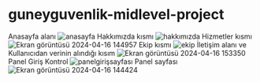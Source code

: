 # guneyguvenlik-midlevel-project
Anasayfa alanı
![anasayfa](https://github.com/emrekaygili/guneyguvenlik-midlevel-project/assets/96821841/9c9d1351-f1bc-4fd9-b6ae-33d275c6e777)
Hakkımızda kısmı
![hakkımızda](https://github.com/emrekaygili/guneyguvenlik-midlevel-project/assets/96821841/9af08cbb-8b84-49c7-9994-d51c7d25c2ec)
Hizmetler kısmı
![Ekran görüntüsü 2024-04-16 144957](https://github.com/emrekaygili/guneyguvenlik-midlevel-project/assets/96821841/d985ebcb-c715-4059-8699-d0c0e923219e)
Ekip kısmı
![ekip](https://github.com/emrekaygili/guneyguvenlik-midlevel-project/assets/96821841/f0a3f388-fb9a-463b-839c-a0f258d2d153)
İletişim alanı ve Kullanıcıdan verinin alındığı kısım
![Ekran görüntüsü 2024-04-16 153350](https://github.com/emrekaygili/guneyguvenlik-midlevel-project/assets/96821841/98de6aca-2a0a-4d4b-bd36-7b3d29791f41)
Panel Giriş Kontrol
![panelgirişsayfası](https://github.com/emrekaygili/guneyguvenlik-midlevel-project/assets/96821841/62f63f53-ab82-4e04-8be1-d65f71403c21)
Panel sayfası
![Ekran görüntüsü 2024-04-16 144424](https://github.com/emrekaygili/guneyguvenlik-midlevel-project/assets/96821841/3c9d2496-9564-4324-a934-26800122a378)
